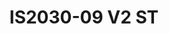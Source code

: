 ---
featured: true
title: IS2030-09 V2 ST
tags:
- Island
width: 20
length: 30
description: A floating masterpiece. Beautiful from every angle. Part of our Exclusive
  Collection, this booth has it all - elegance, impact, openness and intimacy and
  of course meeting and storage space.</br></br>Includes:<ul><li>All Hardware as shown</li><li>New
  Graphics with your artwork</li><li>Lights</li><li>Counter</li><li>Furniture* (as
  per availability)</li><li>Friendly Expert Project Management</li></ul></br>Rent
  excludes flooring</br>*Own excludes furniture, flooring & monitors
rent: 55990
own: 121900
obj: ada08646cb1c45a0b35f888f64694c39
images:
- url: assets/img/booths/IS2030-09-V2-ST/1.jpg
- url: assets/img/booths/IS2030-09-V2-ST/2.jpg
- url: assets/img/booths/IS2030-09-V2-ST/3.jpg
- url: assets/img/booths/IS2030-09-V2-ST/4.jpg
- url: assets/img/booths/IS2030-09-V2-ST/5.jpg
- url: assets/img/booths/IS2030-09-V2-ST/6.jpg
---